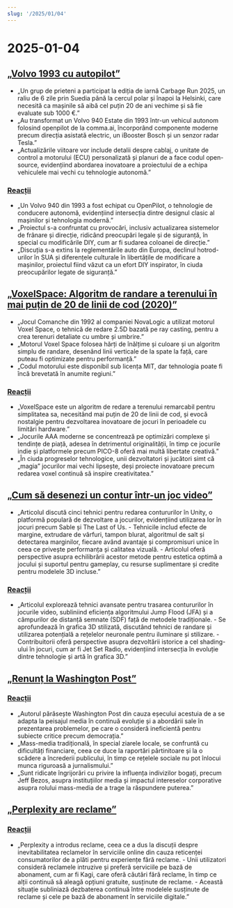 ```yaml
---
slug: '/2025/01/04'
---
```


# 2025-01-04

## [„Volvo 1993 cu autopilot”](https://practicapp.com/carbagepilot-part1/)

- „Un grup de prieteni a participat la ediția de iarnă Carbage Run 2025, un raliu de 6 zile prin Suedia până la cercul polar și înapoi la Helsinki, care necesită ca mașinile să aibă cel puțin 20 de ani vechime și să fie evaluate sub 1000 €.”
- „Au transformat un Volvo 940 Estate din 1993 într-un vehicul autonom folosind openpilot de la comma.ai, încorporând componente moderne precum direcția asistată electric, un iBooster Bosch și un senzor radar Tesla.”
- „Actualizările viitoare vor include detalii despre cablaj, o unitate de control a motorului (ECU) personalizată și planuri de a face codul open-source, evidențiind abordarea inovatoare a proiectului de a echipa vehiculele mai vechi cu tehnologie autonomă.”

### [Reacții](https://news.ycombinator.com/item?id=42592910)

- „Un Volvo 940 din 1993 a fost echipat cu OpenPilot, o tehnologie de conducere autonomă, evidențiind intersecția dintre designul clasic al mașinilor și tehnologia modernă.”
- „Proiectul s-a confruntat cu provocări, inclusiv actualizarea sistemelor de frânare și direcție, ridicând preocupări legale și de siguranță, în special cu modificările DIY, cum ar fi sudarea coloanei de direcție.”
- „Discuția s-a extins la reglementările auto din Europa, declinul hotrod-urilor în SUA și diferențele culturale în libertățile de modificare a mașinilor, proiectul fiind văzut ca un efort DIY inspirator, în ciuda preocupărilor legate de siguranță.”

## [„VoxelSpace: Algoritm de randare a terenului în mai puțin de 20 de linii de cod (2020)”](https://github.com/s-macke/VoxelSpace)

- „Jocul Comanche din 1992 al companiei NovaLogic a utilizat motorul Voxel Space, o tehnică de redare 2.5D bazată pe ray casting, pentru a crea terenuri detaliate cu umbre și umbrire.”
- „Motorul Voxel Space folosea hărți de înălțime și culoare și un algoritm simplu de randare, desenând linii verticale de la spate la față, care puteau fi optimizate pentru performanță.”
- „Codul motorului este disponibil sub licența MIT, dar tehnologia poate fi încă brevetată în anumite regiuni.”

### [Reacții](https://news.ycombinator.com/item?id=42588956)

- „VoxelSpace este un algoritm de redare a terenului remarcabil pentru simplitatea sa, necesitând mai puțin de 20 de linii de cod, și evocă nostalgie pentru dezvoltarea inovatoare de jocuri în perioadele cu limitări hardware.”
- „Jocurile AAA moderne se concentrează pe optimizări complexe și tendințe de piață, adesea în detrimentul originalității, în timp ce jocurile indie și platformele precum PICO-8 oferă mai multă libertate creativă.”
- „În ciuda progreselor tehnologice, unii dezvoltatori și jucători simt că „magia” jocurilor mai vechi lipsește, deși proiecte inovatoare precum redarea voxel continuă să inspire creativitatea.”

## [„Cum să desenezi un contur într-un joc video”](https://ameye.dev/notes/rendering-outlines/)

- „Articolul discută cinci tehnici pentru redarea contururilor în Unity, o platformă populară de dezvoltare a jocurilor, evidențiind utilizarea lor în jocuri precum Sable și The Last of Us. - Tehnicile includ efecte de margine, extrudare de vârfuri, tampon blurat, algoritmul de salt și detectarea marginilor, fiecare având avantaje și compromisuri unice în ceea ce privește performanța și calitatea vizuală. - Articolul oferă perspective asupra echilibrării acestor metode pentru estetica optimă a jocului și suportul pentru gameplay, cu resurse suplimentare și credite pentru modelele 3D incluse.”

### [Reacții](https://news.ycombinator.com/item?id=42593614)

- „Articolul explorează tehnici avansate pentru trasarea contururilor în jocurile video, subliniind eficiența algoritmului Jump Flood (JFA) și a câmpurilor de distanță semnate (SDF) față de metodele tradiționale. - Se aprofundează în grafica 3D stilizată, discutând tehnici de randare și utilizarea potențială a rețelelor neuronale pentru iluminare și stilizare. - Contribuitorii oferă perspective asupra dezvoltării istorice a cel shading-ului în jocuri, cum ar fi Jet Set Radio, evidențiind intersecția în evoluție dintre tehnologie și artă în grafica 3D.”

## [„Renunț la Washington Post”](https://anntelnaes.substack.com/p/why-im-quitting-the-washington-post)

### [Reacții](https://news.ycombinator.com/item?id=42591221)

- „Autorul părăsește Washington Post din cauza eșecului acestuia de a se adapta la peisajul media în continuă evoluție și a abordării sale în prezentarea problemelor, pe care o consideră ineficientă pentru subiecte critice precum democrația.”
- „Mass-media tradițională, în special ziarele locale, se confruntă cu dificultăți financiare, ceea ce duce la raportări părtinitoare și la o scădere a încrederii publicului, în timp ce rețelele sociale nu pot înlocui munca riguroasă a jurnalismului.”
- „Sunt ridicate îngrijorări cu privire la influența indivizilor bogați, precum Jeff Bezos, asupra instituțiilor media și impactul intereselor corporative asupra rolului mass-media de a trage la răspundere puterea.”

## [„Perplexity are reclame”](https://twitter.com/damengchen/status/1875296442417607072)

### [Reacții](https://news.ycombinator.com/item?id=42589863)

- „Perplexity a introdus reclame, ceea ce a dus la discuții despre inevitabilitatea reclamelor în serviciile online din cauza reticenței consumatorilor de a plăti pentru experiențe fără reclame. - Unii utilizatori consideră reclamele intruzive și preferă serviciile pe bază de abonament, cum ar fi Kagi, care oferă căutări fără reclame, în timp ce alții continuă să aleagă opțiuni gratuite, susținute de reclame. - Această situație subliniază dezbaterea continuă între modelele susținute de reclame și cele pe bază de abonament în serviciile digitale.”

<head>
  <meta property="og:title" content="„Volvo 1993 cu autopilot”" />
  <meta property="og:type" content="website" />
  <meta property="og:image" content="https://og.cho.sh/api/og/?title=%E2%80%9EVolvo%201993%20cu%20autopilot%E2%80%9D&subheading=s%C3%A2mb%C4%83t%C4%83%2C%204%20ianuarie%202025%3A%20Rezumat%20Hacker%20News" />
</head>
